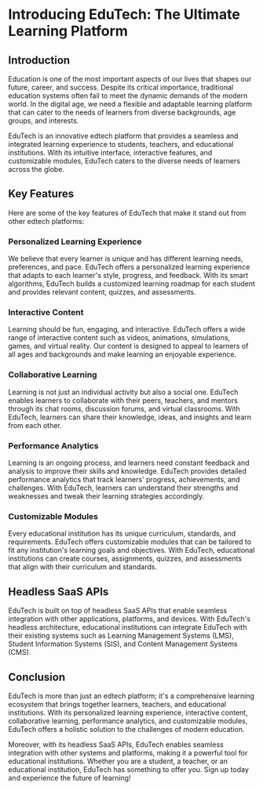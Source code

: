 # Introducing EduTech: The Ultimate Learning Platform

## Introduction

Education is one of the most important aspects of our lives that shapes our future, career, and success. Despite its critical importance, traditional education systems often fail to meet the dynamic demands of the modern world. In the digital age, we need a flexible and adaptable learning platform that can cater to the needs of learners from diverse backgrounds, age groups, and interests.

EduTech is an innovative edtech platform that provides a seamless and integrated learning experience to students, teachers, and educational institutions. With its intuitive interface, interactive features, and customizable modules, EduTech caters to the diverse needs of learners across the globe.

## Key Features

Here are some of the key features of EduTech that make it stand out from other edtech platforms:

### Personalized Learning Experience

We believe that every learner is unique and has different learning needs, preferences, and pace. EduTech offers a personalized learning experience that adapts to each learner's style, progress, and feedback. With its smart algorithms, EduTech builds a customized learning roadmap for each student and provides relevant content, quizzes, and assessments.

### Interactive Content

Learning should be fun, engaging, and interactive. EduTech offers a wide range of interactive content such as videos, animations, simulations, games, and virtual reality. Our content is designed to appeal to learners of all ages and backgrounds and make learning an enjoyable experience.

### Collaborative Learning

Learning is not just an individual activity but also a social one. EduTech enables learners to collaborate with their peers, teachers, and mentors through its chat rooms, discussion forums, and virtual classrooms. With EduTech, learners can share their knowledge, ideas, and insights and learn from each other.

### Performance Analytics

Learning is an ongoing process, and learners need constant feedback and analysis to improve their skills and knowledge. EduTech provides detailed performance analytics that track learners' progress, achievements, and challenges. With EduTech, learners can understand their strengths and weaknesses and tweak their learning strategies accordingly.

### Customizable Modules

Every educational institution has its unique curriculum, standards, and requirements. EduTech offers customizable modules that can be tailored to fit any institution's learning goals and objectives. With EduTech, educational institutions can create courses, assignments, quizzes, and assessments that align with their curriculum and standards.

## Headless SaaS APIs

EduTech is built on top of headless SaaS APIs that enable seamless integration with other applications, platforms, and devices. With EduTech's headless architecture, educational institutions can integrate EduTech with their existing systems such as Learning Management Systems (LMS), Student Information Systems (SIS), and Content Management Systems (CMS).

## Conclusion

EduTech is more than just an edtech platform; it's a comprehensive learning ecosystem that brings together learners, teachers, and educational institutions. With its personalized learning experience, interactive content, collaborative learning, performance analytics, and customizable modules, EduTech offers a holistic solution to the challenges of modern education.

Moreover, with its headless SaaS APIs, EduTech enables seamless integration with other systems and platforms, making it a powerful tool for educational institutions. Whether you are a student, a teacher, or an educational institution, EduTech has something to offer you. Sign up today and experience the future of learning!